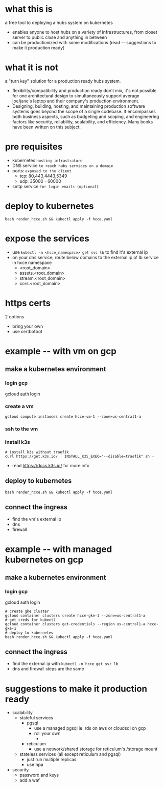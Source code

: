 
# what this is
a free tool to deploying a hubs system on kubernetes
- enables anyone to host hubs on a variety of infrastructures, from closet server to public close and anything in between
- can be productionized with some modifications (read -- suggestions to make it production ready)
 
# what it is not 
a "turn key" solution for a production ready hubs system.
- flexibility/compatibility and production ready don't mix, it's not possible for one architectural design to simultaneously support average joe/jane's laptop and their company's production environment. 
- Designing, building, hosting, and maintaining production software systems goes beyond the scope of a single codebase. It encompasses both business aspects, such as budgeting and scoping, and engineering factors like security, reliability, scalability, and efficiency. Many books have been written on this subject.


# pre requisites
- kubernetes `hosting infrastrature`
- DNS service `to reach hubs services on a domain`
- ports: `exposed to the client`
    - tcp: 80,443,4443,5349
    - udp: 35000 - 60000
- smtp service `for login emails (optional)`

# deploy to kubernetes
`bash render_hcce.sh && kubectl apply -f hcce.yaml`

# expose the services
- use `kubectl -n <hcce_namespace> get svc lb` to find it's external ip
- on your dns service, route below domains to the external ip of lb service in hcce namespace
    - <root_domain>
    - assets.<root_domain>
    - stream.<root_domain>
    - cors.<root_domain>

# https certs
2 options
- bring your own
- use certbotbot

# example -- with vm on gcp
## make a kubernetes environment
### login gcp
gcloud auth login
### create a vm
`gcloud compute instances create hcce-vm-1 --zone=us-central1-a`
### ssh to the vm
### install k3s
```
# install k3s without traefik
curl https://get.k3s.io/ | INSTALL_K3S_EXEC="--disable=traefik" sh -
```
- read https://docs.k3s.io/ for more info

## deploy to kubernetes
`bash render_hcce.sh && kubectl apply -f hcce.yaml`

## connect the ingress
- find the vm's external ip
- dns
- firewall

# example -- with managed kubernetes on gcp
## make a kubernetes environment
### login gcp
gcloud auth login
```
# create gke cluster
gcloud container clusters create hcce-gke-1 --zone=us-central1-a
# get creds for kubectl
gcloud container clusters get-credentials --region us-central1-a hcce-gke-1
# deploy to kubernetes
bash render_hcce.sh && kubectl apply -f hcce.yaml
```
## connect the ingress
- find the external ip with `kubectl -n hcce get svc lb`
- dns and firewall steps are the same <link to above>


# suggestions to make it production ready
- scalability
    - stateful services
        - pgsql 
            - use a managed pgsql ie. rds on aws or cloudsql on gcp
            - roll your own
                - <links to some guides to run pgsql in k8s>
        - reticulum
            - use a network/shared storage for reticulum's /storage mount
    - stateless services (all except reticulum and pgsql)
        - just run multiple replicas
        - use hpa
- security
    - password and keys
    - add a waf

